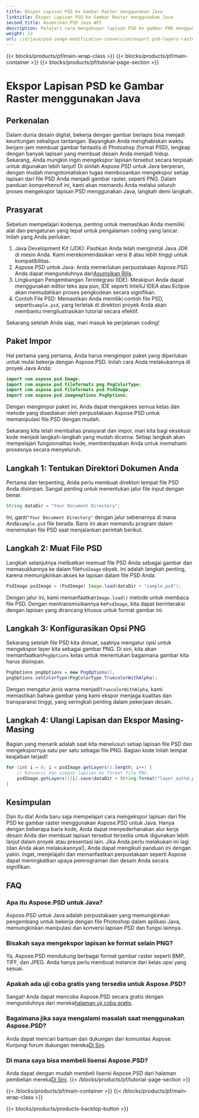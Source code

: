 ```yaml
---
title: Ekspor Lapisan PSD ke Gambar Raster menggunakan Java
linktitle: Ekspor Lapisan PSD ke Gambar Raster menggunakan Java
second_title: Asumsikan.PSD Java API
description: Pelajari cara mengekspor lapisan PSD ke gambar PNG menggunakan Aspose.PSD untuk Java. Buka kunci manipulasi file yang lancar dengan tutorial langkah demi langkah kami yang mendetail.
weight: 12
url: /id/java/psd-image-modification-conversion/export-psd-layers-raster-images/
---
```


{{< blocks/products/pf/main-wrap-class >}}
{{< blocks/products/pf/main-container >}}
{{< blocks/products/pf/tutorial-page-section >}}

# Ekspor Lapisan PSD ke Gambar Raster menggunakan Java

## Perkenalan

Dalam dunia desain digital, bekerja dengan gambar berlapis bisa menjadi keuntungan sekaligus tantangan. Bayangkan Anda menghabiskan waktu berjam-jam membuat gambar fantastis di Photoshop (format PSD), lengkap dengan banyak lapisan yang membuat desain Anda menjadi hidup. Sekarang, Anda mungkin ingin mengekspor lapisan tersebut secara terpisah untuk digunakan lebih lanjut! Di sinilah Aspose.PSD untuk Java berperan, dengan mudah mengotomatiskan tugas membosankan mengekspor setiap lapisan dari file PSD Anda menjadi gambar raster, seperti PNG. Dalam panduan komprehensif ini, kami akan memandu Anda melalui seluruh proses mengekspor lapisan PSD menggunakan Java, langkah demi langkah.

## Prasyarat

Sebelum mempelajari kodenya, penting untuk memastikan Anda memiliki alat dan pengaturan yang tepat untuk pengalaman coding yang lancar. Inilah yang Anda perlukan:

1. Java Development Kit (JDK): Pastikan Anda telah menginstal Java JDK di mesin Anda. Kami merekomendasikan versi 8 atau lebih tinggi untuk kompatibilitas.
2.  Aspose.PSD untuk Java: Anda memerlukan perpustakaan Aspose.PSD. Anda dapat mengunduhnya dari[Asumsikan Rilis](https://releases.aspose.com/psd/java/). 
3. Lingkungan Pengembangan Terintegrasi (IDE): Meskipun Anda dapat menggunakan editor teks apa pun, IDE seperti IntelliJ IDEA atau Eclipse akan memudahkan proses pengkodean secara signifikan.
4.  Contoh File PSD: Memastikan Anda memiliki contoh file PSD, seperti`sample.psd`, yang terletak di direktori proyek Anda akan membantu mengilustrasikan tutorial secara efektif.

Sekarang setelah Anda siap, mari masuk ke perjalanan coding!

## Paket Impor

Hal pertama yang pertama, Anda harus mengimpor paket yang diperlukan untuk mulai bekerja dengan Aspose.PSD. Inilah cara Anda melakukannya di proyek Java Anda:

```java
import com.aspose.psd.Image;
import com.aspose.psd.fileformats.png.PngColorType;
import com.aspose.psd.fileformats.psd.PsdImage;
import com.aspose.psd.imageoptions.PngOptions;
```

Dengan mengimpor paket ini, Anda dapat mengakses semua kelas dan metode yang disediakan oleh perpustakaan Aspose.PSD untuk memanipulasi file PSD dengan mudah.

Sekarang kita telah membahas prasyarat dan impor, mari kita bagi eksekusi kode menjadi langkah-langkah yang mudah dicerna. Setiap langkah akan mempelajari fungsionalitas kode, memberdayakan Anda untuk memahami prosesnya secara menyeluruh.

## Langkah 1: Tentukan Direktori Dokumen Anda

Pertama dan terpenting, Anda perlu membuat direktori tempat file PSD Anda disimpan. Sangat penting untuk menentukan jalur file input dengan benar.

```java
String dataDir = "Your Document Directory";
```

 Ini, ganti`"Your Document Directory"` dengan jalur sebenarnya di mana Anda`sample.psd` file berada. Baris ini akan memandu program dalam menemukan file PSD saat menjalankan perintah berikut.

## Langkah 2: Muat File PSD

 Langkah selanjutnya melibatkan memuat file PSD Anda sebagai gambar dan memasukkannya ke dalam file`PsdImage` obyek. Ini adalah langkah penting, karena memungkinkan akses ke lapisan dalam file PSD Anda.

```java
PsdImage psdImage = (PsdImage) Image.load(dataDir + "sample.psd");
```

 Dengan jalur ini, kami memanfaatkan`Image.load()` metode untuk membaca file PSD. Dengan mentransmisikannya ke`PsdImage`, kita dapat berinteraksi dengan lapisan yang dirancang khusus untuk format gambar ini.

## Langkah 3: Konfigurasikan Opsi PNG

Sekarang setelah file PSD kita dimuat, saatnya mengatur opsi untuk mengekspor layer kita sebagai gambar PNG. Di sini, kita akan memanfaatkan`PngOptions` kelas untuk menentukan bagaimana gambar kita harus disimpan.

```java
PngOptions pngOptions = new PngOptions();
pngOptions.setColorType(PngColorType.TruecolorWithAlpha);
```

 Dengan mengatur jenis warna menjadi`TruecolorWithAlpha`, kami memastikan bahwa gambar yang kami ekspor menjaga kualitas dan transparansi tinggi, yang seringkali penting dalam pekerjaan desain.

## Langkah 4: Ulangi Lapisan dan Ekspor Masing-Masing

Bagian yang menarik adalah saat kita menelusuri setiap lapisan file PSD dan mengekspornya satu per satu sebagai file PNG. Bagian kode inilah tempat keajaiban terjadi!

```java
for (int i = 0; i < psdImage.getLayers().length; i++) {
    // Konversi dan simpan lapisan ke format file PNG.
    psdImage.getLayers()[i].save(dataDir + String.format("layer_out%d.png", i + 1), pngOptions);
}
```

## Kesimpulan

Dan itu dia! Anda baru saja mempelajari cara mengekspor lapisan dari file PSD ke gambar raster menggunakan Aspose.PSD untuk Java. Hanya dengan beberapa baris kode, Anda dapat menyederhanakan alur kerja desain Anda dan membuat lapisan tersebut tersedia untuk digunakan lebih lanjut dalam proyek atau presentasi lain. Jika Anda perlu melakukan ini lagi (dan Anda akan melakukannya!), Anda dapat mengikuti panduan ini dengan yakin. Ingat, menjelajahi dan memanfaatkan perpustakaan seperti Aspose dapat meningkatkan upaya pemrograman dan desain Anda secara signifikan.

## FAQ

### Apa itu Aspose.PSD untuk Java?
Aspose.PSD untuk Java adalah perpustakaan yang memungkinkan pengembang untuk bekerja dengan file Photoshop dalam aplikasi Java, memungkinkan manipulasi dan konversi lapisan PSD dan fungsi lainnya.

### Bisakah saya mengekspor lapisan ke format selain PNG?
Ya, Aspose.PSD mendukung berbagai format gambar raster seperti BMP, TIFF, dan JPEG. Anda hanya perlu membuat instance dari kelas opsi yang sesuai.

### Apakah ada uji coba gratis yang tersedia untuk Aspose.PSD?
 Sangat! Anda dapat mencoba Aspose.PSD secara gratis dengan mengunduhnya dari mereka[halaman uji coba gratis](https://releases.aspose.com/).

### Bagaimana jika saya mengalami masalah saat menggunakan Aspose.PSD?
Anda dapat mencari bantuan dan dukungan dari komunitas Aspose. Kunjungi forum dukungan mereka[Di Sini](https://forum.aspose.com/c/psd/34).

### Di mana saya bisa membeli lisensi Aspose.PSD?
 Anda dapat dengan mudah membeli lisensi Aspose.PSD dari halaman pembelian mereka[Di Sini](https://purchase.aspose.com/buy).
{{< /blocks/products/pf/tutorial-page-section >}}

{{< /blocks/products/pf/main-container >}}
{{< /blocks/products/pf/main-wrap-class >}}

{{< blocks/products/products-backtop-button >}}
